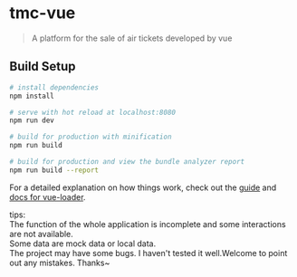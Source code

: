 # tmc-vue

> A platform for the sale of air tickets developed by vue

## Build Setup

``` bash
# install dependencies
npm install

# serve with hot reload at localhost:8080
npm run dev

# build for production with minification
npm run build

# build for production and view the bundle analyzer report
npm run build --report
```

For a detailed explanation on how things work, check out the [guide](http://vuejs-templates.github.io/webpack/) and [docs for vue-loader](http://vuejs.github.io/vue-loader).

tips:  
The function of the whole application is incomplete and some interactions are not available.  
Some data are mock data or local data.  
The project may have some bugs. I haven't tested it well.Welcome to point out any mistakes. Thanks~  
